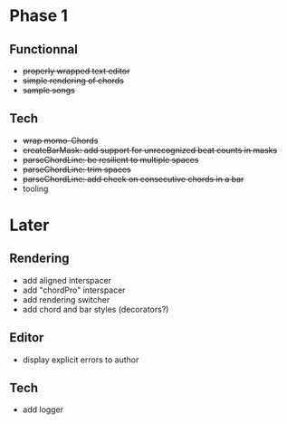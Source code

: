 # Phase 1
## Functionnal
- ~~properly wrapped text editor~~
- ~~simple rendering of chords~~
- ~~sample songs~~

## Tech
- ~~wrap momo-Chords~~
- ~~createBarMask: add support for unrecognized beat counts in masks~~
- ~~parseChordLine: be resilient to multiple spaces~~
- ~~parseChordLine: trim spaces~~
- ~~parseChordLine: add check on consecutive chords in a bar~~
- tooling



# Later
## Rendering
- add aligned interspacer
- add "chordPro" interspacer
- add rendering switcher
- add chord and bar styles (decorators?)


## Editor
- display explicit errors to author

## Tech
- add logger

